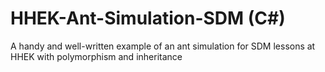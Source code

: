 # HHEK-Ant-Simulation-SDM (C#)
A handy and well-written example of an ant simulation for SDM lessons at HHEK with polymorphism and inheritance
